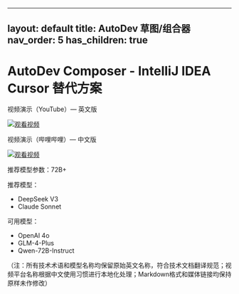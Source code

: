 

---
layout: default
title: AutoDev 草图/组合器
nav_order: 5
has_children: true
---

# AutoDev Composer - IntelliJ IDEA Cursor 替代方案

视频演示（YouTube）— 英文版

[![观看视频](https://img.youtube.com/vi/1m3HJzw0YhA/sddefault.jpg)](https://youtu.be/1m3HJzw0YhA)

视频演示（哔哩哔哩）— 中文版

[![观看视频](https://img.youtube.com/vi/gVBTBdFV5hA/sddefault.jpg)](https://www.bilibili.com/video/BV115c6eUEps/)

推荐模型参数：72B+

推荐模型：
- DeepSeek V3
- Claude Sonnet

可用模型：
- OpenAI 4o
- GLM-4-Plus
- Qwen-72B-Instruct

（注：所有技术术语和模型名称均保留原始英文名称，符合技术文档翻译规范；视频平台名称根据中文使用习惯进行本地化处理；Markdown格式和媒体链接均保持原样未作修改）